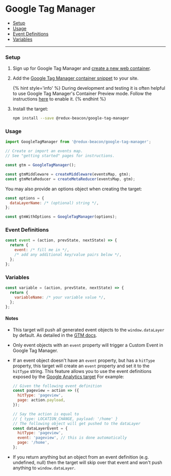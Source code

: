 # Google Tag Manager

* [Setup](#setup)
* [Usage](#usage)
* [Event Definitions](#event-definitions)
* [Variables](#variables)

----

### Setup
1. Sign up for Google Tag Manager and
   [create a new web container](https://support.google.com/tagmanager/answer/6103696?hl=en).

2. Add the
   [Google Tag Manager container snippet](https://developers.google.com/tag-manager/quickstart)
   to your site.

    {% hint style='info' %}
    During development and testing it is often helpful to use Google Tag
    Manager's Container Preview mode. Follow the instructions
    [here](https://support.google.com/tagmanager/answer/6107056?hl=en) to
    enable it.
    {% endhint %}

3. Install the target:

    ```bash
    npm install --save @redux-beacon/google-tag-manager
    ```

### Usage

```js
import GoogleTagManager from '@redux-beacon/google-tag-manager';

// Create or import an events map.
// See "getting started" pages for instructions.

const gtm = GoogleTagManager();

const gtmMiddleware = createMiddleware(eventsMap, gtm);
const gtmMetaReducer = createMetaReducer(eventsMap, gtm);
```

You may also provide an options object when creating the target:

```js
const options = {
  dataLayerName: /* (optional) string */,
};

const gtmWithOptions = GoogleTagManager(options);
```

### Event Definitions

```js
const event = (action, prevState, nextState) => {
  return {
    event: /* fill me in */,
    /* add any additional key/value pairs below */,
  };
};
```

### Variables

```js
const variable = (action, prevState, nextState) => {
  return {
    variableName: /* your variable value */,
  };
};
```

#### Notes

* This target will push all generated event objects to the `window.dataLayer` by
  default.  As detailed in the
  [GTM docs](https://developers.google.com/tag-manager/devguide#renaming).

* Only event objects with an `event` property will trigger a Custom
  Event in Google Tag Manager.

* If an event object doesn't have an `event` property, but has a `hitType`
  property, this target will create an `event` property and set it to the
  `hitType` string. This feature allows you to use the event definitions exposed
  by the [Google Analytics target](./google-analytics.md#event-definitions) For
  example:

  ```js
  // Given the following event definition
  const pageview = action => ({
    hitType: 'pageview',
    page: action.payload,
  });

  // Say the action is equal to
  // { type: LOCATION_CHANGE, payload: '/home' }
  // The following object will get pushed to the dataLayer
  const dataLayerEvent = {
    hitType: 'pageview',
    event: 'pageview', // this is done automatically
    page: '/home',
  };
  ```
 * If you return anything but an object from an event definition
   (e.g. undefined, null) then the target will skip over that event and won't
   push anything to `window.dataLayer`.
